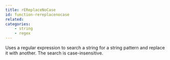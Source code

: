 ```yaml
---
title: rEReplaceNoCase
id: function-rereplacenocase
related:
categories:
    - string
    - regex
---
```


Uses a regular expression to search a string for a string
        pattern and replace it with another. The search is
        case-insensitive.